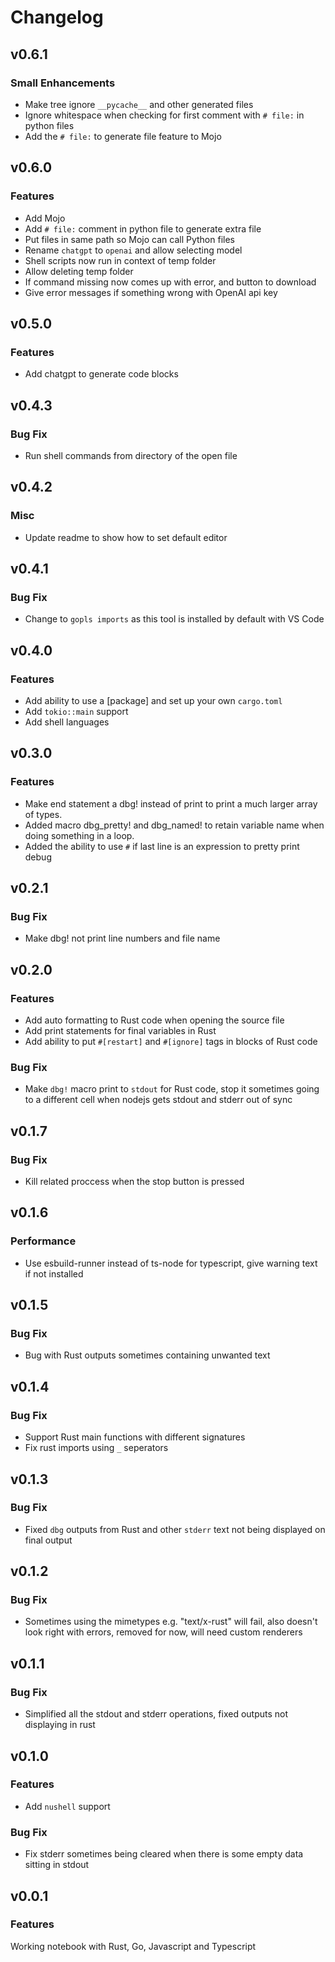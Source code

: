 
# Changelog

## v0.6.1

### Small Enhancements

- Make tree ignore `__pycache__` and other generated files
- Ignore whitespace when checking for first comment with `# file:` in python files 
- Add the `# file:` to generate file feature to Mojo

## v0.6.0

### Features

- Add Mojo
- Add `# file:` comment in python file to generate extra file
- Put files in same path so Mojo can call Python files
- Rename `chatgpt` to `openai` and allow selecting model
- Shell scripts now run in context of temp folder
- Allow deleting temp folder
- If command missing now comes up with error, and button to download
- Give error messages if something wrong with OpenAI api key

## v0.5.0

### Features

- Add chatgpt to generate code blocks

## v0.4.3

### Bug Fix

- Run shell commands from directory of the open file

## v0.4.2

### Misc

- Update readme to show how to set default editor

## v0.4.1

### Bug Fix

- Change to `gopls imports` as this tool is installed by default with VS Code

## v0.4.0

### Features

- Add ability to use a [package] and set up your own `cargo.toml`
- Add `tokio::main` support
- Add shell languages

## v0.3.0

### Features

- Make end statement a dbg! instead of print to print a much larger array of types. 
- Added macro dbg_pretty! and dbg_named! to retain variable name when doing something in a loop.
- Added the ability to use `#` if last line is an expression to pretty print debug

## v0.2.1

### Bug Fix

- Make dbg! not print line numbers and file name

## v0.2.0

### Features

- Add auto formatting to Rust code when opening the source file
- Add print statements for final variables in Rust
- Add ability to put `#[restart]` and `#[ignore]` tags in blocks of Rust code

### Bug Fix

- Make `dbg!` macro print to `stdout` for Rust code, stop it sometimes going to a different cell when nodejs gets stdout and stderr out of sync

## v0.1.7

### Bug Fix

- Kill related proccess when the stop button is pressed

## v0.1.6

### Performance

- Use esbuild-runner instead of ts-node for typescript, give warning text if not installed

## v0.1.5

### Bug Fix

- Bug with Rust outputs sometimes containing unwanted text

## v0.1.4
### Bug Fix
- Support Rust main functions with different signatures
- Fix rust imports using `_` seperators

## v0.1.3

### Bug Fix

- Fixed `dbg` outputs from Rust and other `stderr` text not being displayed on final output

## v0.1.2

### Bug Fix

- Sometimes using the mimetypes e.g. "text/x-rust" will fail, also doesn't look right with errors, removed for now, will need custom renderers

## v0.1.1

### Bug Fix

- Simplified all the stdout and stderr operations, fixed outputs not displaying in rust

## v0.1.0

### Features

- Add `nushell` support

### Bug Fix

- Fix stderr sometimes being cleared when there is some empty data sitting in stdout

## v0.0.1

### Features

Working notebook with Rust, Go, Javascript and Typescript



